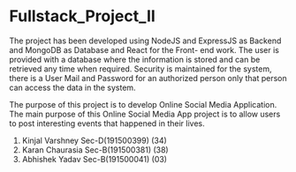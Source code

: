 # Fullstack_Project_II

The project has been developed using NodeJS and ExpressJS as Backend and MongoDB as Database and React for the Front- end work. The user is provided with a database where the information is stored and can be retrieved any time when required. Security is maintained for the system, there is a User Mail and Password for an authorized person only that person can access the data in the system.

The purpose of this project is to develop Online Social Media Application. The main purpose of this Online Social Media App project is to allow users to post interesting events that happened in their lives.
1. Kinjal Varshney Sec-D(191500399) (34)
2. Karan Chaurasia Sec-B(191500381) (38)
3. Abhishek Yadav Sec-B(191500041)  (03)
